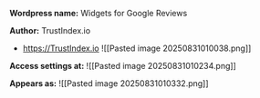 **Wordpress name:**
Widgets for Google Reviews

**Author:**
TrustIndex.io
- https://TrustIndex.io
![[Pasted image 20250831010038.png]]

**Access settings at:**
![[Pasted image 20250831010234.png]]

**Appears as:**
![[Pasted image 20250831010332.png]]